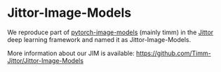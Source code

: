 # Jittor-Image-Models
We reproduce part of [pytorch-image-models](https://github.com/rwightman/pytorch-image-models) (mainly timm) in the [Jittor](https://github.com/Jittor/jittor) deep learning framework and named it as Jittor-Image-Models.

More information about our JIM is available: https://github.com/Timm-Jittor/Jittor-Image-Models
